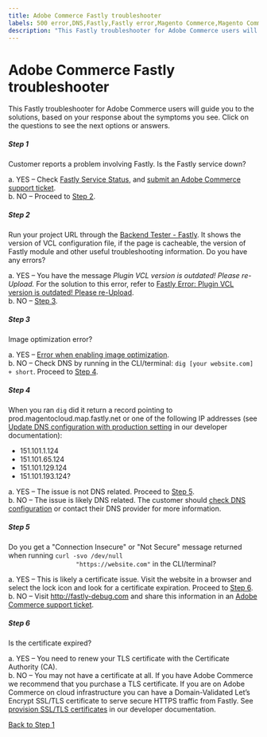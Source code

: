 ```yaml
---
title: Adobe Commerce Fastly troubleshooter
labels: 500 error,DNS,Fastly,Fastly error,Magento Commerce,Magento Commerce Cloud,SSL,TLS,VCL,certificate,configuration,connection,site not loading,troubleshooting,Adobe Commerce,on-premises,cloud infrastructure
description: "This Fastly troubleshooter for Adobe Commerce users will guide you to the solutions, based on your response about the symptoms you see. Click on the questions to see the next options or answers."
---
```


# Adobe Commerce Fastly troubleshooter

This Fastly troubleshooter for Adobe Commerce users will guide you to the solutions, based on your response about the symptoms you see. Click on the questions to see the next options or answers.

<div class="zd-accordion">
<div id="zd-accordion-1" class="zd-accordion-panel">
<h5>Step 1</h5>
<div class="zd-accordion-section">Customer reports a problem involving Fastly. Is the Fastly service down?</div>
<p class="zd-accordion-text">a. YES – Check <a href="https://status.fastly.com/">Fastly Service Status</a>, and <a href="https://support.magento.com/hc/en-us/articles/360019088251">submit an Adobe Commerce support ticket</a>. <br>
b. NO – Proceed to <a class="accordion-anchor" href="#zd-accordion-2">Step 2</a>.</p>
</div>
 <div id="zd-accordion-2" class="zd-accordion-panel">
<h5>Step 2</h5>
<div class="zd-accordion-section">Run your project URL through the <a href="https://magento-tester.global.ssl.fastly.net/magento-tester/">Backend Tester - Fastly</a>.  It shows the version of VCL configuration file, if the page is cacheable, the version of Fastly module and other useful troubleshooting information. Do you have any errors?</div>
<p class="zd-accordion-text">a. YES – You have the message <em>Plugin VCL version is outdated! Please re-Upload.</em> For the solution to this error, refer to <a href="https://support.magento.com/hc/en-us/articles/360036318311">Fastly Error: Plugin VCL version is outdated! Please re-Upload</a>.<br>
b. NO – <a class="accordion-anchor" href="#zd-accordion-3">Step 3</a>.</p>
</div>
<div id="zd-accordion-3" class="zd-accordion-panel">
<h5>Step 3</h5>
<div class="zd-accordion-section">Image optimization error?</div>
<p class="zd-accordion-text">a. YES – <a href="https://support.magento.com/hc/en-us/articles/360036557771">Error when enabling image optimization</a>.<br>
b. NO – Check DNS by running in the CLI/terminal: <code>dig [your website.com] + short</code>. Proceed to <a class="accordion-anchor" href="#zd-accordion-4">Step 4</a>.</p></p>
</div>
<div id="zd-accordion-4" class="zd-accordion-panel">
<h5>Step 4</h5>
<div class="zd-accordion-section">When you ran <code>dig</code> did it return a record pointing to prod.magentocloud.map.fastly.net or one of the following IP addresses (see <a href="https://devdocs.magento.com/cloud/live/site-launch-checklist.html#dns">Update DNS configuration with production setting</a> in our developer documentation):<ul>
<li>151.101.1.124</li>
<li>151.101.65.124</li>
<li>151.101.129.124</li>
<li>151.101.193.124?</li>
</ul></div>
<p class="zd-accordion-text">a. YES – The issue is not DNS related. Proceed to <a class="accordion-anchor" href="#zd-accordion-5">Step 5</a>.<br>
b. NO – The issue is likely DNS related. The customer should <a href="https://devdocs.magento.com/cloud/live/site-launch-checklist.html#dns" title="https://devdocs.magento.com/cloud/live/site-launch-checklist.html#dns">check DNS configuration</a> or contact their DNS provider for more information.</p>
</div>
<div id="zd-accordion-5" class="zd-accordion-panel">
<h5>Step 5</h5>
<div class="zd-accordion-section">Do you get a "Connection Insecure" or "Not Secure" message returned when running <code>curl -svo /dev/null
                   "https://website.com"</code> in the CLI/terminal? </div>
<p class="zd-accordion-text">a. YES  –  This is likely a certificate issue. Visit the website in a browser and select the lock icon and look for a certificate expiration. Proceed to <a class="accordion-anchor" href="#zd-accordion-6">Step 6</a>.<br>b. NO – Visit <a href="http://www.fastly-debug.com/">http://fastly-debug.com</a> and share this information in an <a href="https://support.magento.com/hc/en-us/articles/360019088251">Adobe Commerce support ticket</a>.</p>
</div>
<div id="zd-accordion-6"  class="zd-accordion-panel">
<h5>Step 6</h5>
<div class="zd-accordion-section">Is the certificate expired?</div><p class="zd-accordion-text">
a. YES – You need to renew your TLS certificate with the Certificate Authority (CA).<br>
b. NO – You may not have a certificate at all. If you have Adobe Commerce we recommend that you purchase a TLS certificate. If you are on  Adobe Commerce on cloud infrastructure you can have a Domain-Validated Let’s Encrypt SSL/TLS certificate to serve secure HTTPS traffic from Fastly. See <a href="https://devdocs.magento.com/cloud/cdn/configure-fastly.html#provision-ssltls-certificates"> provision SSL/TLS certificates</a> in our developer documentation.</p></div>
<p><a href="#zd-accordion-1">Back to Step 1</a></p>
</div>
